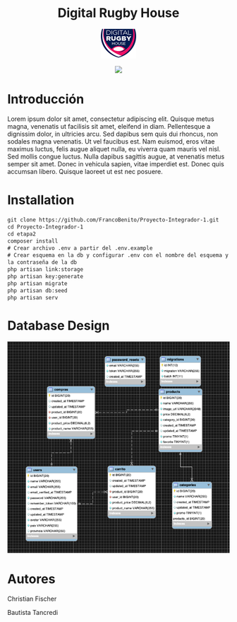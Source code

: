 <h1 align="center">Digital Rugby House</h1> 

<p align="center">
  <img src="/etapa2/public/images/drh_logo80.png"> 
</p>

<p align="center">
  <img src="https://media.giphy.com/media/pNZcFyDjxOawU/giphy.gif">
</p>

<h1> Introducción </h1>

<p> 
Lorem ipsum dolor sit amet, consectetur adipiscing elit. Quisque metus magna, venenatis ut facilisis sit amet, eleifend in diam. Pellentesque a dignissim dolor, in ultricies arcu. Sed dapibus sem quis dui rhoncus, non sodales magna venenatis. Ut vel faucibus est. Nam euismod, eros vitae maximus luctus, felis augue aliquet nulla, eu viverra quam mauris vel nisl. Sed mollis congue luctus. Nulla dapibus sagittis augue, at venenatis metus semper sit amet. Donec in vehicula sapien, vitae imperdiet est. Donec quis accumsan libero. Quisque laoreet ut est nec posuere.  </p>

<h1> Installation </h1>

```
git clone https://github.com/FrancoBenito/Proyecto-Integrador-1.git 
cd Proyecto-Integrador-1
cd etapa2
composer install
# Crear archivo .env a partir del .env.example
# Crear esquema en la db y configurar .env con el nombre del esquema y la contraseña de la db
php artisan link:storage
php artisan key:generate
php artisan migrate
php artisan db:seed
php artisan serv
```

<h1> Database Design </h1>

<p align="center">
  <img src="/etapa2/public/images/database.png">
</p>

<h1> Autores </h1>

<p>Christian Fischer</p>
<p>Bautista Tancredi</p>

